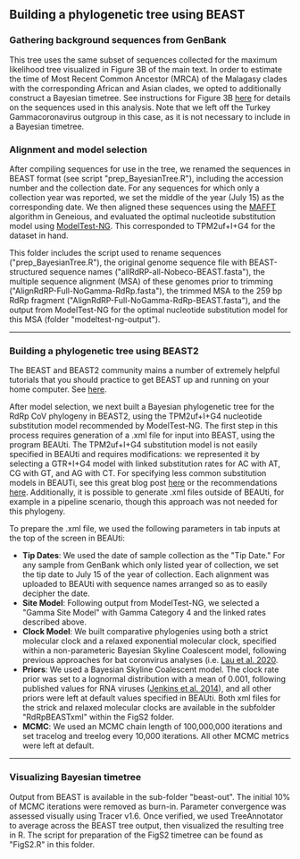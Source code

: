 ## Building a phylogenetic tree using BEAST

### Gathering background sequences from GenBank

This tree uses the same subset of sequences collected for the maximum likelihood tree visualized in Figure 3B of the main text. In order to estimate the time of Most Recent Common Ancestor (MRCA) of the Malagasy clades with the corresponding African and Asian clades, we opted to additionally construct a Bayesian timetree. See instructions for Figure 3B [here](https://github.com/brooklabteam/Mada-Bat-CoV/blob/main/Fig3/Phylo-Tree-Directions.md) for details on the sequences used in this analysis. Note that we left off the Turkey Gammacoronavirus outgroup in this case, as it is not necessary to include in a Bayesian timetree.

### Alignment and model selection

After compiling sequences for use in the tree, we renamed the sequences in BEAST format (see script "prep_BayesianTree.R"), including the accession number and the collection date. For any sequences for which only a collection year was reported, we set the middle of the year (July 15) as the corresponding date. We then aligned these sequences using the [MAFFT](https://mafft.cbrc.jp/alignment/server/) algorithm in Geneious, and evaluated the optimal nucleotide substitution model using [ModelTest-NG](https://github.com/ddarriba/modeltest). This corresponded to TPM2uf+I+G4 for the dataset in hand. 

This folder includes the script used to rename sequences ("prep_BayesianTree.R"), the original genome sequence file with BEAST-structured sequence names ("allRdRP-all-Nobeco-BEAST.fasta"), the multiple sequence alignment (MSA) of these genomes prior to trimming ("AlignRdRP-Full-NoGamma-RdRp.fasta"), the trimmed MSA to the 259 bp RdRp fragment ("AlignRdRP-Full-NoGamma-RdRp-BEAST.fasta"), and the output from ModelTest-NG for the optimal nucleotide substitution model for this MSA (folder "modeltest-ng-output").

---

### Building a phylogenetic tree using BEAST2

The BEAST and BEAST2 community mains a number of extremely helpful tutorials that you should practice to get BEAST up and running on your home computer. See [here](https://taming-the-beast.org/tutorials/). 

After model selection, we next built a Bayesian phylogenetic tree for the RdRp CoV phylogeny in BEAST2, using the TPM2uf+I+G4 nucleotide substitution model recommended by ModelTest-NG. The first step in this process requires generation of a .xml file for input into BEAST, using the program BEAUti. The TPM2uf+I+G4 substitution model is not easily specified in BEAUti and requires modifications: we represented it by selecting a GTR+I+G4 model with linked substitution rates for AC with AT, CG with GT, and AG with CT.  For specifying less common substitution models in BEAUTi, see this great blog post [here](https://justinbagley.rbind.io/2016/10/11/setting-dna-substitution-models-beast/) or the recommendations [here](https://groups.google.com/g/ggplot2/c/H50aGubqt2U). Additionally, it is possible to generate .xml files outside of BEAUti, for example in a pipeline scenario, though this approach was not needed for this phylogeny.

To prepare the .xml file, we used the following parameters in tab inputs at the top of the screen in BEAUti:
 - **Tip Dates**: We used the date of sample collection as the "Tip Date." For any sample from GenBank which only listed year of collection, we set the tip date to July 15 of the year of collection. Each alignment was uploaded to BEAUti with sequence names arranged so as to easily decipher the date.
 - **Site Model**: Following output from ModelTest-NG, we selected a "Gamma Site Model" with Gamma Category 4 and the linked rates described above.
- **Clock Model**: We built comparative phylogenies using  both a strict molecular clock and a relaxed exponential molecular clock, specified within a non-parameteric Bayesian Skyline Coalescent model, following previous approaches for bat coronvirus analyses (i.e. [Lau et al. 2020](https://journals.asm.org/doi/full/10.1128/JVI.02219-09).
- **Priors**: We used a Bayesian Skyline Coalescent model. The clock rate prior was set to a lognormal distribution with a mean of 0.001, following published values for RNA viruses ([Jenkins et al. 2014](https://link.springer.com/article/10.1007/s00239-001-0064-3)), and all other priors were left at default values specified in BEAUti. Both xml files for the strick and relaxed molecular clocks are available in the subfolder "RdRpBEASTxml" within the FigS2 folder.
- **MCMC**: We used an MCMC chain length of 100,000,000 iterations and set tracelog and treelog every 10,000 iterations. All other MCMC metrics were left at default. 

---

### Visualizing Bayesian timetree

Output from BEAST is available in the sub-folder "beast-out". The initial 10% of MCMC iterations were removed as burn-in. Parameter convergence was assessed visually using Tracer v1.6. Once verified, we used TreeAnnotator to average across the BEAST tree output, then visualized the resulting tree in R. The script for preparation of the FigS2 timetree can be found as "FigS2.R" in this folder. 

